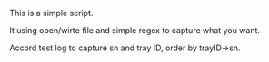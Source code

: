 This is a simple script.

It using open/wirte file and simple regex to capture what you want.

Accord test log to capture sn and tray ID, order by trayID->sn.
